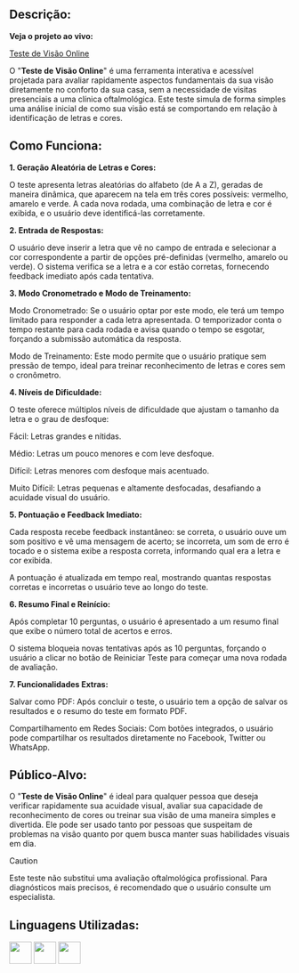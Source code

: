 ## Descrição: ##

**Veja o projeto ao vivo:**

[Teste de Visão Online](https://ninja1375.github.io/Teste-de-Visao-Online/)

O "**Teste de Visão Online**" é uma ferramenta interativa e acessível projetada para avaliar rapidamente aspectos fundamentais da sua visão diretamente no conforto da sua casa, sem a necessidade de visitas presenciais a uma clínica oftalmológica. Este teste simula de forma simples uma análise inicial de como sua visão está se comportando em relação à identificação de letras e cores.

## Como Funciona: ##

**1. Geração Aleatória de Letras e Cores:** 

O teste apresenta letras aleatórias do alfabeto (de A a Z), geradas de maneira dinâmica, que aparecem na tela em três cores possíveis: vermelho, amarelo e verde. A cada nova rodada, uma combinação de letra e cor é exibida, e o usuário deve identificá-las corretamente.

**2. Entrada de Respostas:**

O usuário deve inserir a letra que vê no campo de entrada e selecionar a cor correspondente a partir de opções pré-definidas (vermelho, amarelo ou verde). O sistema verifica se a letra e a cor estão corretas, fornecendo feedback imediato após cada tentativa.

**3. Modo Cronometrado e Modo de Treinamento:**

Modo Cronometrado: Se o usuário optar por este modo, ele terá um tempo limitado para responder a cada letra apresentada. O temporizador conta o tempo restante para cada rodada e avisa quando o tempo se esgotar, forçando a submissão automática da resposta. 

Modo de Treinamento: Este modo permite que o usuário pratique sem pressão de tempo, ideal para treinar reconhecimento de letras e cores sem o cronômetro.

**4. Níveis de Dificuldade:** 

O teste oferece múltiplos níveis de dificuldade que ajustam o tamanho da letra e o grau de desfoque:

Fácil: Letras grandes e nítidas.

Médio: Letras um pouco menores e com leve desfoque.

Difícil: Letras menores com desfoque mais acentuado.

Muito Difícil: Letras pequenas e altamente desfocadas, desafiando a acuidade visual do usuário.

**5. Pontuação e Feedback Imediato:**

Cada resposta recebe feedback instantâneo: se correta, o usuário ouve um som positivo e vê uma mensagem de acerto; se incorreta, um som de erro é tocado e o sistema exibe a resposta correta, informando qual era a letra e cor exibida.

A pontuação é atualizada em tempo real, mostrando quantas respostas corretas e incorretas o usuário teve ao longo do teste.

**6. Resumo Final e Reinício:**

Após completar 10 perguntas, o usuário é apresentado a um resumo final que exibe o número total de acertos e erros.

O sistema bloqueia novas tentativas após as 10 perguntas, forçando o usuário a clicar no botão de Reiniciar Teste para começar uma nova rodada de avaliação.

**7. Funcionalidades Extras:**

Salvar como PDF: Após concluir o teste, o usuário tem a opção de salvar os resultados e o resumo do teste em formato PDF.

Compartilhamento em Redes Sociais: Com botões integrados, o usuário pode compartilhar os resultados diretamente no Facebook, Twitter ou WhatsApp.

## Público-Alvo: ##

O "**Teste de Visão Online**" é ideal para qualquer pessoa que deseja verificar rapidamente sua acuidade visual, avaliar sua capacidade de reconhecimento de cores ou treinar sua visão de uma maneira simples e divertida. Ele pode ser usado tanto por pessoas que suspeitam de problemas na visão quanto por quem busca manter suas habilidades visuais em dia.

>[!CAUTION]
>Este teste não substitui uma avaliação oftalmológica profissional. Para diagnósticos mais precisos, é recomendado que o usuário consulte um especialista.

## Linguagens Utilizadas:


 <a href="https://programartudo.blogspot.com/2024/11/html-tudo-o-que-precisa-para-comecar.html" target="_blank"><img loading="lazy" src="https://cdn.jsdelivr.net/gh/devicons/devicon/icons/html5/html5-original.svg" width="40" height="40"/></a> <a href="https://programartudo.blogspot.com/2024/11/css-como-dar-estilo-ao-teu-website.html" target="_blank"><img loading="lazy" src="https://cdn.jsdelivr.net/gh/devicons/devicon/icons/css3/css3-original.svg" width="40" height="40"/></a> <a href="https://programartudo.blogspot.com/2024/11/javascript-linguagem-dinamica-da-web.html" target="_blank"><img loading="lazy" src="https://cdn.jsdelivr.net/gh/devicons/devicon/icons/javascript/javascript-original.svg" width="40" height="40"/></a>
